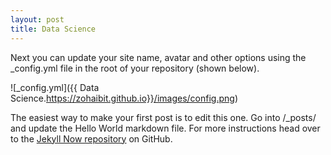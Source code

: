 ```yaml
---
layout: post
title: Data Science 
---
```


Next you can update your site name, avatar and other options using the _config.yml file in the root of your repository (shown below).

![_config.yml]({{ Data Science.https://zohaibit.github.io}}/images/config.png)

The easiest way to make your first post is to edit this one. Go into /_posts/ and update the Hello World markdown file. For more instructions head over to the [Jekyll Now repository](https://github.com/barryclark/jekyll-now) on GitHub.
